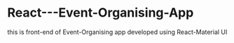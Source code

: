 # React---Event-Organising-App
this is front-end of Event-Organising app  developed using React-Material UI
